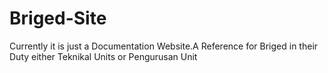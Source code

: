 # Briged-Site
Currently it is just a Documentation Website.A Reference for Briged in their Duty either Teknikal Units or Pengurusan Unit
